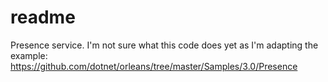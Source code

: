 # readme

Presence service. I'm not sure what this code does yet as I'm adapting the example: https://github.com/dotnet/orleans/tree/master/Samples/3.0/Presence